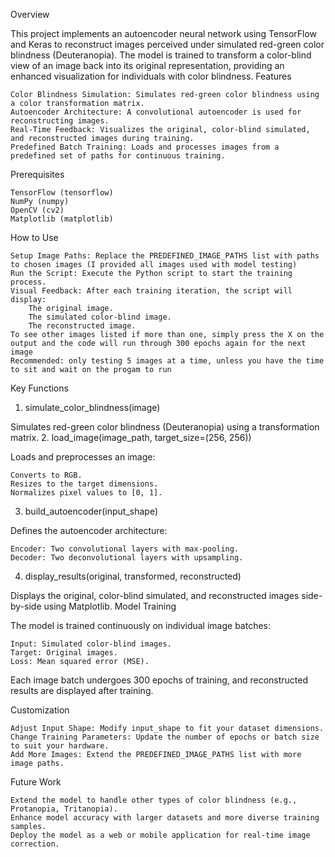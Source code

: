 Overview

This project implements an autoencoder neural network using TensorFlow and Keras to reconstruct images perceived under simulated red-green color blindness (Deuteranopia). The model is trained to transform a color-blind view of an image back into its original representation, providing an enhanced visualization for individuals with color blindness.
Features

    Color Blindness Simulation: Simulates red-green color blindness using a color transformation matrix.
    Autoencoder Architecture: A convolutional autoencoder is used for reconstructing images.
    Real-Time Feedback: Visualizes the original, color-blind simulated, and reconstructed images during training.
    Predefined Batch Training: Loads and processes images from a predefined set of paths for continuous training.

Prerequisites

    TensorFlow (tensorflow)
    NumPy (numpy)
    OpenCV (cv2)
    Matplotlib (matplotlib)

How to Use

    Setup Image Paths: Replace the PREDEFINED_IMAGE_PATHS list with paths to chosen images (I provided all images used with model testing)
    Run the Script: Execute the Python script to start the training process.
    Visual Feedback: After each training iteration, the script will display:
        The original image.
        The simulated color-blind image.
        The reconstructed image.
    To see other images listed if more than one, simply press the X on the output and the code will run through 300 epochs again for the next image
    Recommended: only testing 5 images at a time, unless you have the time to sit and wait on the progam to run

Key Functions
1. simulate_color_blindness(image)

Simulates red-green color blindness (Deuteranopia) using a transformation matrix.
2. load_image(image_path, target_size=(256, 256))

Loads and preprocesses an image:

    Converts to RGB.
    Resizes to the target dimensions.
    Normalizes pixel values to [0, 1].

3. build_autoencoder(input_shape)

Defines the autoencoder architecture:

    Encoder: Two convolutional layers with max-pooling.
    Decoder: Two deconvolutional layers with upsampling.

4. display_results(original, transformed, reconstructed)

Displays the original, color-blind simulated, and reconstructed images side-by-side using Matplotlib.
Model Training

The model is trained continuously on individual image batches:

    Input: Simulated color-blind images.
    Target: Original images.
    Loss: Mean squared error (MSE).

Each image batch undergoes 300 epochs of training, and reconstructed results are displayed after training.

Customization

    Adjust Input Shape: Modify input_shape to fit your dataset dimensions.
    Change Training Parameters: Update the number of epochs or batch size to suit your hardware.
    Add More Images: Extend the PREDEFINED_IMAGE_PATHS list with more image paths.

Future Work

    Extend the model to handle other types of color blindness (e.g., Protanopia, Tritanopia).
    Enhance model accuracy with larger datasets and more diverse training samples.
    Deploy the model as a web or mobile application for real-time image correction.

